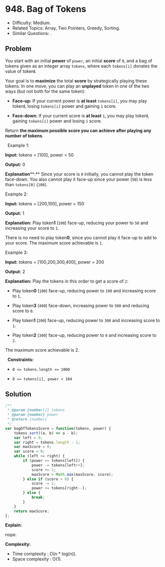 # 948. Bag of Tokens

- Difficulty: Medium.
- Related Topics: Array, Two Pointers, Greedy, Sorting.
- Similar Questions: .

## Problem

You start with an initial **power** of `power`, an initial **score** of `0`, and a bag of tokens given as an integer array `tokens`, where each `tokens[i]` donates the value of token**i**.

Your goal is to **maximize** the total **score** by strategically playing these tokens. In one move, you can play an **unplayed** token in one of the two ways (but not both for the same token):


	
- **Face-up**: If your current power is **at least** `tokens[i]`, you may play token**i**, losing `tokens[i]` power and gaining `1` score.
	
- **Face-down**: If your current score is **at least** `1`, you may play token**i**, gaining `tokens[i]` power and losing `1` score.


Return **the **maximum** possible score you can achieve after playing **any** number of tokens**.

 
Example 1:


**Input:** tokens = [100], power = 50

**Output:** 0

**Explanation****:** Since your score is `0` initially, you cannot play the token face-down. You also cannot play it face-up since your power (`50`) is less than `tokens[0]` (`100`).


Example 2:


**Input:** tokens = [200,100], power = 150

**Output:** 1

**Explanation:** Play token**1** (`100`) face-up, reducing your power to `50` and increasing your score to `1`.

There is no need to play token**0**, since you cannot play it face-up to add to your score. The maximum score achievable is `1`.


Example 3:


**Input:** tokens = [100,200,300,400], power = 200

**Output:** 2

**Explanation:** Play the tokens in this order to get a score of `2`:


	
- Play token**0** (`100`) face-up, reducing power to `100` and increasing score to `1`.
	
- Play token**3** (`400`) face-down, increasing power to `500` and reducing score to `0`.
	
- Play token**1** (`200`) face-up, reducing power to `300` and increasing score to `1`.
	
- Play token**2** (`300`) face-up, reducing power to `0` and increasing score to `2`.


The maximum score achievable is 2.


 
**Constraints:**


	
- `0 <= tokens.length <= 1000`
	
- `0 <= tokens[i], power < 104`



## Solution

```javascript
/**
 * @param {number[]} tokens
 * @param {number} power
 * @return {number}
 */
var bagOfTokensScore = function(tokens, power) {
    tokens.sort((a, b) => a - b);
    var left = 0;
    var right = tokens.length - 1;
    var maxScore = 0;
    var score = 0;
    while (left <= right) {
        if (power >= tokens[left]) {
            power -= tokens[left++];
            score += 1;
            maxScore = Math.max(maxScore, score);
        } else if (score > 0) {
            score -= 1;
            power += tokens[right--];
        } else {
            break;
        }
    }
    return maxScore;
};
```

**Explain:**

nope.

**Complexity:**

* Time complexity : O(n * log(n)).
* Space complexity : O(1).
